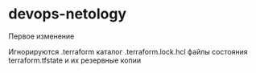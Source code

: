 # devops-netology
Первое изменение

Игнорируются .terraform каталог .terraform.lock.hcl файлы состояния terraform.tfstate и их резервные копии
